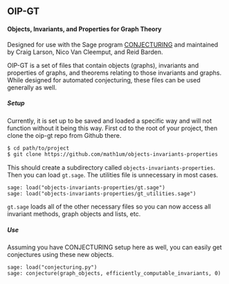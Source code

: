 ## OIP-GT

#### Objects, Invariants, and Properties for Graph Theory

Designed for use with the Sage program [CONJECTURING](http://nvcleemp.github.io/conjecturing/) and maintained by Craig Larson, Nico Van Cleemput, and Reid Barden.

OIP-GT is a set of files that contain objects (graphs), invariants and properties of graphs, and theorems relating to those invariants and graphs. While designed for automated conjecturing, these files can be used generally as well.

##### Setup
Currently, it is set up to be saved and loaded a specific way and will not function without it being this way. First cd to the root of your project, then clone the oip-gt repo from Github there.

```sh
$ cd path/to/project
$ git clone https://github.com/math1um/objects-invariants-properties
```

This should create a subdirectory called `objects-invariants-properties`. Then you can load `gt.sage`. The utilities file is unnecessary in most cases.

```sage
sage: load("objects-invariants-properties/gt.sage")
sage: load("objects-invariants-properties/gt_utilities.sage")
```

`gt.sage` loads all of the other necessary files so you can now access all invariant methods, graph objects and lists, etc. 

##### Use

Assuming you have CONJECTURING setup here as well, you can easily get conjectures using these new objects.

```sage
sage: load("conjecturing.py")
sage: conjecture(graph_objects, efficiently_computable_invariants, 0)
```
